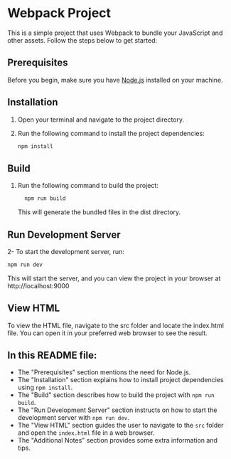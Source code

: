 # Webpack Project

This is a simple project that uses Webpack to bundle your JavaScript and other assets. Follow the steps below to get started:

## Prerequisites

Before you begin, make sure you have [Node.js](https://nodejs.org/) installed on your machine.

## Installation

1. Open your terminal and navigate to the project directory.

2. Run the following command to install the project dependencies:

    ```bash
    npm install
    ```

## Build

1. Run the following command to build the project:

    ```bash
      npm run build
    ```
   This will generate the bundled files in the dist directory.

## Run Development Server

2- To start the development server, run:

```bash
npm run dev
```

This will start the server, and you can view the project in your browser at http://localhost:9000


## View HTML

To view the HTML file, navigate to the src folder and locate the index.html file. You can open it in your preferred web browser to see the result.





## In this README file:

- The "Prerequisites" section mentions the need for Node.js.
- The "Installation" section explains how to install project dependencies using `npm install`.
- The "Build" section describes how to build the project with `npm run build`.
- The "Run Development Server" section instructs on how to start the development server with `npm run dev`.
- The "View HTML" section guides the user to navigate to the `src` folder and open the `index.html` file in a web browser.
- The "Additional Notes" section provides some extra information and tips.

